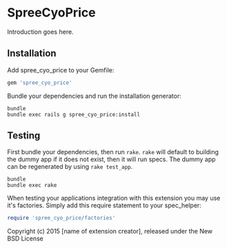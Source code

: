 SpreeCyoPrice
=============

Introduction goes here.

Installation
------------

Add spree_cyo_price to your Gemfile:

```ruby
gem 'spree_cyo_price'
```

Bundle your dependencies and run the installation generator:

```shell
bundle
bundle exec rails g spree_cyo_price:install
```

Testing
-------

First bundle your dependencies, then run `rake`. `rake` will default to building the dummy app if it does not exist, then it will run specs. The dummy app can be regenerated by using `rake test_app`.

```shell
bundle
bundle exec rake
```

When testing your applications integration with this extension you may use it's factories.
Simply add this require statement to your spec_helper:

```ruby
require 'spree_cyo_price/factories'
```

Copyright (c) 2015 [name of extension creator], released under the New BSD License
